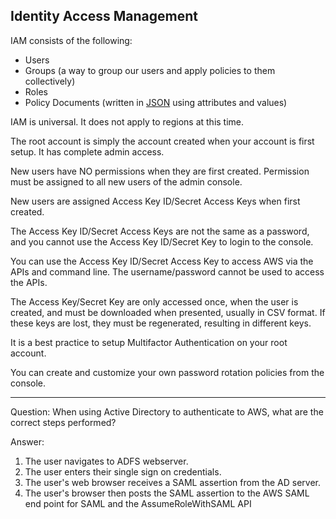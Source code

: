 ## Identity Access Management

IAM consists of the following:

 - Users
 - Groups (a way to group our users and apply policies to them
   collectively)
 - Roles
 - Policy Documents (written in [JSON](https://www.json.org/) using attributes and values)

IAM is universal. It does not apply to regions at this time.

The root account is simply the account created when your account is first setup. It has complete admin access.

New users have NO permissions when they are first created. Permission must be assigned to all new users of the admin console.

New users are assigned Access Key ID/Secret Access Keys when first created.

The Access Key ID/Secret Access Keys are not the same as a password, and you cannot use the Access Key ID/Secret Key to login to the console. 

You can use the Access Key ID/Secret Access Key to access AWS via the APIs and command line. The username/password cannot be used to access the APIs.

The Access Key/Secret Key are only accessed once, when the user is created, and must be downloaded when presented, usually in CSV format. If these keys are lost, they must be regenerated, resulting in different keys.

It is a best practice to setup Multifactor Authentication on your root account.

You can create and customize your own password rotation policies from the console.

---

Question: When using Active Directory to authenticate to AWS, what are the correct steps performed?

Answer:
1. The user navigates to ADFS webserver.
2. The user enters their single sign on credentials.
3. The user's web browser receives a SAML assertion from the AD server.
4. The user's browser then posts the SAML assertion to the AWS SAML end point for SAML and the AssumeRoleWithSAML API


<!--stackedit_data:
eyJoaXN0b3J5IjpbNzIyNTY1MzI4LC0xMjU5MDI5ODg1LC0xNT
YzNzY1ODgzLDEyNTc0MDQ1MDldfQ==
-->